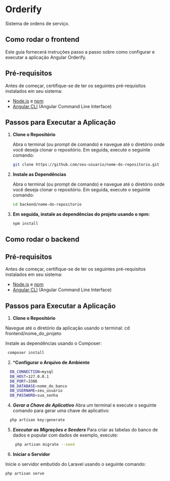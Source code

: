 # Orderify
Sistema de ordens de serviço.

## Como rodar o frontend

Este guia fornecerá instruções passo a passo sobre como configurar e executar a aplicação Angular Orderify.

## Pré-requisitos

Antes de começar, certifique-se de ter os seguintes pré-requisitos instalados em seu sistema:

- [Node.js](https://nodejs.org/) e [npm](https://www.npmjs.com/)
- [Angular CLI](https://angular.io/cli) (Angular Command Line Interface)

## Passos para Executar a Aplicação

1. **Clone o Repositório**

   Abra o terminal (ou prompt de comando) e navegue até o diretório onde você deseja clonar o repositório. Em seguida, execute o seguinte comando:

   ```bash
   git clone https://github.com/seu-usuario/nome-do-repositorio.git

2. **Instale as Dependências**

   Abra o terminal (ou prompt de comando) e navegue até o diretório onde você deseja clonar o repositório. Em seguida, execute o seguinte comando:

   ```bash
   cd backend/nome-do-repositorio
   
3. **Em seguida, instale as dependências do projeto usando o npm:** 
    ```bash
   npm install
    
## Como rodar o backend

## Pré-requisitos

Antes de começar, certifique-se de ter os seguintes pré-requisitos instalados em seu sistema:

- [Node.js](https://nodejs.org/) e [npm](https://www.npmjs.com/)
- [Angular CLI](https://angular.io/cli) (Angular Command Line Interface)

## Passos para Executar a Aplicação

1. **Clone o Repositório**

  Navegue até o diretório da aplicação usando o terminal: 
  cd frontend/nome_do_projeto

 Instale as dependências usando o Composer:
 ```bash
  composer install
  ```
2. ***Configurar o Arquivo de Ambiente**
```bash
  DB_CONNECTION=mysql
  DB_HOST=127.0.0.1
  DB_PORT=3306
  DB_DATABASE=nome_do_banco
  DB_USERNAME=seu_usuario
  DB_PASSWORD=sua_senha
```
4. ***Gerar a Chave de Aplicativo***
  Abra um terminal e execute o seguinte comando para gerar uma chave de aplicativo:
  ```bash
    php artisan key:generate
  ```
5. ***Executar as Migrações e Seeders***
   Para criar as tabelas do banco de dados e popular com dados de exemplo, execute:
   ```bash
    php artisan migrate --seed
   ```

6. **Iniciar o Servidor**

Inicie o servidor embutido do Laravel usando o seguinte comando:
  ```bash 
  php artisan serve
```


